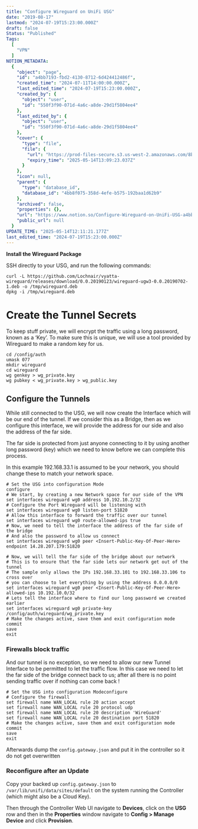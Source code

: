 ```yaml
---
title: "Configure Wireguard on UniFi USG"
date: "2019-08-17"
lastmod: "2024-07-19T15:23:00.000Z"
draft: false
Status: "Published"
Tags:
  [
    "VPN"
  ]
NOTION_METADATA:
  {
    "object": "page",
    "id": "a4bb7193-fbd2-4130-8712-6d424412486f",
    "created_time": "2024-07-11T14:00:00.000Z",
    "last_edited_time": "2024-07-19T15:23:00.000Z",
    "created_by": {
      "object": "user",
      "id": "550f3f90-071d-4a6c-a8de-29d1f5804ee4"
    },
    "last_edited_by": {
      "object": "user",
      "id": "550f3f90-071d-4a6c-a8de-29d1f5804ee4"
    },
    "cover": {
      "type": "file",
      "file": {
        "url": "https://prod-files-secure.s3.us-west-2.amazonaws.com/8bc3c4f0-c291-4309-a955-a5876c66b3de/2daf9917-5d3a-419c-83a2-f2f96c72c010/wireguard.png?X-Amz-Algorithm=AWS4-HMAC-SHA256&X-Amz-Content-Sha256=UNSIGNED-PAYLOAD&X-Amz-Credential=ASIAZI2LB466QZT7DB5G%2F20250514%2Fus-west-2%2Fs3%2Faws4_request&X-Amz-Date=20250514T120923Z&X-Amz-Expires=3600&X-Amz-Security-Token=IQoJb3JpZ2luX2VjEFwaCXVzLXdlc3QtMiJHMEUCIQD0fuWIrCqgak16VjFqzUDaGGPmEd6%2Bi4ug3is%2ByhZipQIgCD38fsERZMn38iecjD26PGlgJnAUmuCUgw8APF%2Fn5asq%2FwMIFRAAGgw2Mzc0MjMxODM4MDUiDFTPkIC1JSu6Rasj6ircAwEx2UfxFUzMeBTIjBHwVXoMG158vEghuXUHJdzBcdR2NCMoeAM3pn9HUKhnZEdFBi936aCFpZKkjTQlv%2BZett9gDoYawifQvGxoix6pkUiE0A5JsFzQABZRz%2FZnj4d86dpcU9p2UaiY%2B0Y3ppZsd2U0mQWTDwGlhMgIZxbpF78D9TlP86pRpYj6sROeVGfmBuIGGZX1aH2MyYnQVo%2BgeSZ6vGdDcydmNATAc%2Fsl7gqxmosUCMfEv7mGopdsyiyLHDVqBxYqrXG%2BtPVJizkob5uWnI3BavB5DPXd6WHOF3z3%2FRdi8H%2BDcoUpyqhB2U%2Fe34xub7kPCdvU8r6eZ1fnb2r2B94A56IYT%2FIMV0n%2B17jnObkksNRK5pk88Hv4YMYS1dhnPltnBBeXRZLPKsrHwf%2BGHSINqbIzQ7gYYYlLBa3s2ILaE0zgzqNzQTGRD%2BYMWPqBoK%2FptrAWWWmldIGgJT0kFVW40LNEx9GShvg8zwiX4r4wg9sdnbK7SMEcdV0GgaeA%2Fgd4%2B75oIMxSjXfIHsnDy56pVc0gmdIbYHQZ%2FYCA52IvydehKAZ6fVujGLeU6hxrz5vIithgAXxU%2Fy4O13%2F7lHqTjbrKcaziG7MpCxFHMfAceUEVA5eip94PMImGksEGOqUBA2GBoYj9u39%2FFYYpNpSzN92Q6eWWbanFnVSperWQe7xuE8GyXpPhKgJgvPxZn8sOw4jaPjIRKZf0mXMN3viNflA3myYzpdHdOIGn3g%2FlvXsMhjQ1zbyzyy0AjU42aBAj2dDDLoaHywWvQ5ov1SI4S3bUZiIi%2BJJ0AqHxz8mkysrShyhZHEh4H4MgEzDwOfxi1o0PPFx5Mmqzx6kmzCRMyghu99t0&X-Amz-Signature=8221bd0d92a5d58416fa3dedc1c2714520a77ef8ca503c187c411af63a5d4dc6&X-Amz-SignedHeaders=host&x-id=GetObject",
        "expiry_time": "2025-05-14T13:09:23.037Z"
      }
    },
    "icon": null,
    "parent": {
      "type": "database_id",
      "database_id": "4bb8f075-358d-4efe-b575-192baa1d62b9"
    },
    "archived": false,
    "properties": {},
    "url": "https://www.notion.so/Configure-Wireguard-on-UniFi-USG-a4bb7193fbd2413087126d424412486f",
    "public_url": null
  }
UPDATE_TIME: "2025-05-14T12:11:21.177Z"
last_edited_time: "2024-07-19T15:23:00.000Z"
---
```


**Install the Wireguard Package**

SSH directly to your USG, and run the following commands:

```shell
curl -L https://github.com/Lochnair/vyatta-wireguard/releases/download/0.0.20190123/wireguard-ugw3-0.0.20190702-1.deb -o /tmp/wireguard.deb
dpkg -i /tmp/wireguard.deb
```

# Create the Tunnel Secrets

To keep stuff private, we will encrypt the traffic using a long password, known as a ‘Key’. To make sure this is unique, we will use a tool provided by Wireguard to make a random key for us.

```shell
cd /config/auth
umask 077
mkdir wireguard
cd wireguard
wg genkey > wg_private.key
wg pubkey < wg_private.key > wg_public.key
```

## Configure the Tunnels

While still connected to the USG, we will now create the Interface which will be our end of the tunnel. If we consider this as a Bridge, then as we configure this interface, we will provide the address for our side and also the address of the far side.

The far side is protected from just anyone connecting to it by using another long password (key) which we need to know before we can complete this process.

In this example 192.168.33.1 is assumed to be your network, you should change these to match your network space.

```shell
# Set the USG into configuration Mode
configure
# We start, by creating a new Network space for our side of the VPN
set interfaces wireguard wg0 address 10.192.10.2/32
# Configure the Port Wireguard will be listening with
set interfaces wireguard wg0 listen-port 51820
# Allow this interface to forward the traffic over our tunnel
set interfaces wireguard wg0 route-allowed-ips true
# Now, we need to tell the interface the address of the far side of the bridge
# And also the password to allow us connect
set interfaces wireguard wg0 peer <Insert-Public-Key-Of-Peer-Here> endpoint 14.28.207.179:51820

# Now, we will tell the far side of the bridge about our network
# This is to ensure that the far side lets our network get out of the tunnel
# The sample only allows the IPs 192.168.33.101 to 192.168.33.106 to cross over
# you can choose to let everything by using the address 0.0.0.0/0
set interfaces wireguard wg0 peer <Insert-Public-Key-Of-Peer-Here> allowed-ips 10.192.10.0/32
# Lets tell the interface where to find our long password we created earlier
set interfaces wireguard wg0 private-key /config/auth/wireguard/wg_private.key
# Make the changes active, save them and exit configuration mode
commit
save
exit
```

### Firewalls block traffic

And our tunnel is no exception, so we need to allow our new Tunnel Interface to be permitted to let the traffic flow. In this case we need to let the far side of the bridge connect back to us; after all there is no point sending traffic over if nothing can come back !

```shell
# Set the USG into configuration Modeconfigure
# Configure the firewall
set firewall name WAN_LOCAL rule 20 action accept
set firewall name WAN_LOCAL rule 20 protocol udp
set firewall name WAN_LOCAL rule 20 description 'WireGuard'
set firewall name WAN_LOCAL rule 20 destination port 51820
# Make the changes active, save them and exit configuration mode
commit
save
exit
```

Afterwards dump the `config.gateway.json` and put it in the controller so it do not get overwritten

### Reconfigure after an Update

Copy your backed up `config.gateway.json` to `/var/lib/unifi/data/sites/default` on the system running the Controller (which might also be a Cloud Key).

Then through the Controller Web UI navigate to **Devices**, click on the **USG** row and then in the **Properties** window navigate to **Config > Manage Device** and click **Provision**.

